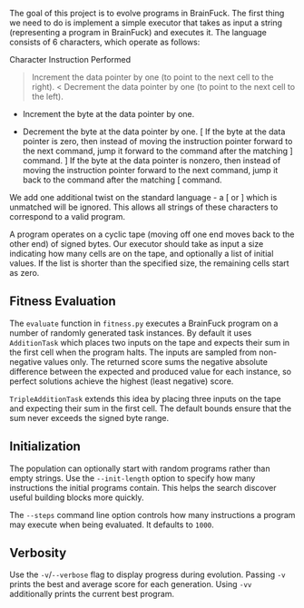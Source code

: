 The goal of this project is to evolve programs in BrainFuck. The first thing we need to do is implement a simple executor that takes as input a string (representing a program in BrainFuck) and executes it. The language consists of 6 characters, which operate as follows:

Character	Instruction Performed
>	Increment the data pointer by one (to point to the next cell to the right).
<	Decrement the data pointer by one (to point to the next cell to the left).
+	Increment the byte at the data pointer by one.
-	Decrement the byte at the data pointer by one.
[	If the byte at the data pointer is zero, then instead of moving the instruction pointer forward to the next command, jump it forward to the command after the matching ] command.
]	If the byte at the data pointer is nonzero, then instead of moving the instruction pointer forward to the next command, jump it back to the command after the matching [ command.

We add one additional twist on the standard language - a [ or ] which is unmatched will be ignored. This allows all strings of these characters to correspond to a valid program.

A program operates on a cyclic tape (moving off one end moves back to the other end) of signed bytes. Our executor should take as input a size indicating how many cells are on the tape, and optionally a list of initial values. If the list is shorter than the specified size, the remaining cells start as zero.

Fitness Evaluation
------------------
The ``evaluate`` function in ``fitness.py`` executes a BrainFuck program on a
number of randomly generated task instances. By default it uses
``AdditionTask`` which places two inputs on the tape and expects their sum in
the first cell when the program halts. The inputs are sampled from
non-negative values only. The returned score sums the negative absolute
difference between the expected and produced value for each instance, so
perfect solutions achieve the highest (least negative) score.

``TripleAdditionTask`` extends this idea by placing three inputs on the tape
and expecting their sum in the first cell. The default bounds ensure that the
sum never exceeds the signed byte range.

Initialization
--------------
The population can optionally start with random programs rather than empty
strings. Use the ``--init-length`` option to specify how many instructions the
initial programs contain. This helps the search discover useful building blocks
more quickly.

The ``--steps`` command line option controls how many instructions a program
may execute when being evaluated. It defaults to ``1000``.

Verbosity
---------
Use the ``-v``/``--verbose`` flag to display progress during evolution.
Passing ``-v`` prints the best and average score for each generation. Using
``-vv`` additionally prints the current best program.
